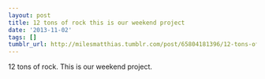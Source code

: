 ```yaml
---
layout: post
title: 12 tons of rock this is our weekend project
date: '2013-11-02'
tags: []
tumblr_url: http://milesmatthias.tumblr.com/post/65804181396/12-tons-of-rock-this-is-our-weekend-project
---
```

12 tons of rock. This is our weekend project.
